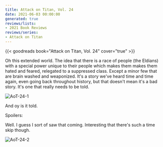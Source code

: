 ```yaml
---
title: Attack on Titan, Vol. 24
date: 2021-06-03 00:00:00
generated: true
reviews/lists:
- 2021 Book Reviews
reviews/series:
- Attack on Titan
---
```

{{< goodreads book="Attack on Titan, Vol. 24" cover="true" >}}

Oh this extended world. The idea that there is a race of people (the Eldians) with a special power unique to their people which makes them makes them hated and feared, relegated to a suppressed class. Except a minor few that are brain washed and weaponized. It's a story we've heard time and time again, even going back throughout history, but that doesn't mean it's a bad story. It's one that really needs to be told.  

![AoT-24-1](/embeds/books/attachments/aot-24-1.png)  

<!--more-->

And oy is it told.  

Spoilers:  

Well. I guess I sort of saw that coming. Interesting that there's such a time skip though.  

![AoT-24-2](/embeds/books/attachments/aot-24-2.png)


